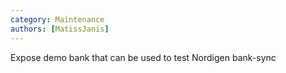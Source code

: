 ```yaml
---
category: Maintenance
authors: [MatissJanis]
---
```


Expose demo bank that can be used to test Nordigen bank-sync
